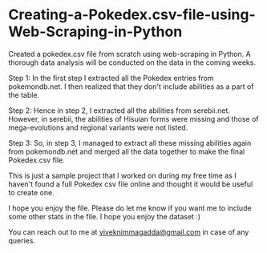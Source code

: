 # Creating-a-Pokedex.csv-file-using-Web-Scraping-in-Python
Created a pokedex.csv file from scratch using web-scraping in Python. A thorough data analysis will be conducted on the data in the coming weeks.

Step 1: In the first step I extracted all the Pokedex entries from pokemondb.net. I then realized that they don't include abilities as a part of the table.

Step 2: Hence in step 2, I extracted all the abilities from serebii.net. However, in serebii, the abilities of Hisuian forms were missing and those of mega-evolutions and regional variants were not listed.

Step 3: So, in step 3, I managed to extract all these missing abilities again from pokemondb.net and merged all the data together to make the final Pokedex.csv file.

This is just a sample project that I worked on during my free time as I haven't found a full Pokedex csv file online and thought it would be useful to create one.

I hope you enjoy the file. Please do let me know if you want me to include some other stats in the file. I hope you enjoy the dataset :)

You can reach out to me at viveknimmagadda@gmail.com in case of any queries.
